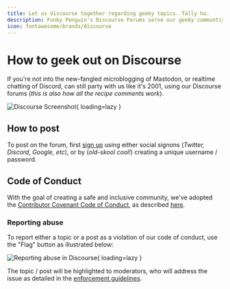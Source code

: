 ```yaml
---
title: Let us discourse together regarding geeky topics. Tally ho.
description: Funky Penguin's Discourse Forums serve our geeky communtiy, and consolidate comments and discussion from either the Geek Cookbook or the blog.
icon: fontawesome/brands/discourse
---
```


# How to geek out on Discourse

If you're not into the new-fangled microblogging of Mastodon, or realtime chatting of Discord, can still party with us like it's 2001, using our Discourse forums (*this is also how all the recipe comments work*).

![Discourse Screenshot](/images/discourse.png){ loading=lazy }

## How to post

To post on the forum, first [sign up](https://forum.funkypenguin.co.nz) using either social signons (*Twitter, Discord, Google, etc*), or by (*old-skool cool!*) creating a unique username / password.

## Code of Conduct

With the goal of creating a safe and inclusive community, we've adopted the [Contributor Covenant Code of Conduct](https://www.contributor-covenant.org/), as described [here](/community/code-of-conduct/).

### Reporting abuse

To report either a topic or a post as a violation of our code of conduct, use the "Flag" button as illustrated below:

![Reporting abuse in Discourse](/images/discourse-flag.png){ loading=lazy }

The topic / post will be highlighted to moderators, who will address the issue as detailed in the [enforcement guidelines](/community/code-of-conduct/#enforcement-guidelines).
